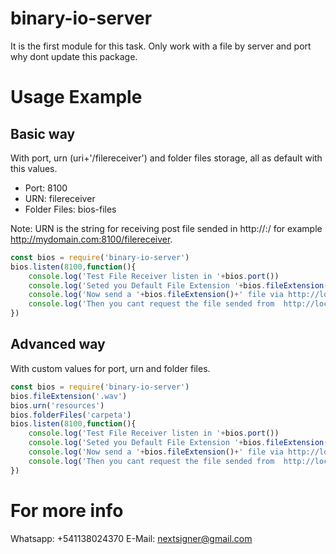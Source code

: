 # binary-io-server

It is the first module for this task. Only work with a file by server and port why dont update this package.

# Usage Example

## Basic way

With port, urn (uri+'/filereceiver') and folder files storage, all as default with this values.

* Port: 8100
* URN: filereceiver
* Folder Files: bios-files

Note: URN is the string for receiving post file sended in http://<host>:<port>/<URN> for example http://mydomain.com:8100/filereceiver.

```JavaScript
const bios = require('binary-io-server')
bios.listen(8100,function(){
    console.log('Test File Receiver listen in '+bios.port())
    console.log('Seted you Default File Extension '+bios.fileExtension()+', it is not require the param "?fileExtension=" for '+bios.fileExtension()+' for post or get files.')
    console.log('Now send a '+bios.fileExtension()+' file via http://localhost:'+bios.port()+'/'+bios.urn())
    console.log('Then you cant request the file sended from  http://localhost:'+bios.port()+'/'+bios.folderFiles())
})
```

## Advanced way

With custom values for port, urn and folder files.

```JavaScript
const bios = require('binary-io-server')
bios.fileExtension('.wav')
bios.urn('resources')
bios.folderFiles('carpeta')
bios.listen(8100,function(){
    console.log('Test File Receiver listen in '+bios.port())
    console.log('Seted you Default File Extension '+bios.fileExtension()+', it is not require the param "?fileExtension=" for '+bios.fileExtension()+' for post or get files.')
    console.log('Now send a '+bios.fileExtension()+' file via http://localhost:'+bios.port()+'/'+bios.urn())
    console.log('Then you cant request the file sended from  http://localhost:'+bios.port()+'/'+bios.folderFiles())
})
```
# For more info
Whatsapp: +541138024370
E-Mail: nextsigner@gmail.com
 
